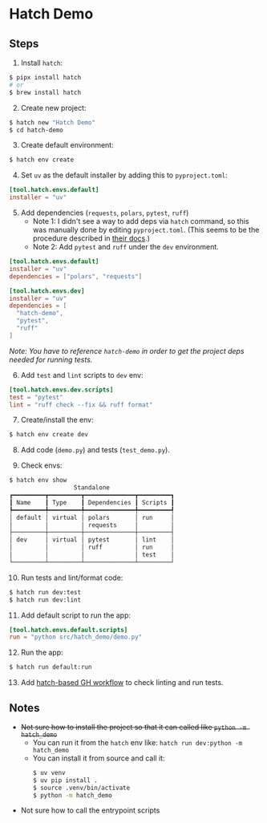 # Hatch Demo

## Steps

1. Install `hatch`:
```bash
$ pipx install hatch
# or 
$ brew install hatch
```

2. Create new project:
```bash
$ hatch new "Hatch Demo"
$ cd hatch-demo
```

3. Create default environment:
```bash
$ hatch env create
```

4. Set `uv` as the default installer by adding this to `pyproject.toml`:

```toml
[tool.hatch.envs.default]
installer = "uv"
```

5. Add dependencies (`requests`, `polars`, `pytest`, `ruff`)
    * Note 1: I didn't see a way to add deps via `hatch` command, so this was manually done by editing `pyproject.toml`. (This seems to be the procedure described in [their docs](https://hatch.pypa.io/dev/environment/#dependencies).)
    * Note 2: Add `pytest` and `ruff` under the `dev` environment.

```toml
[tool.hatch.envs.default]
installer = "uv"
dependencies = ["polars", "requests"]

[tool.hatch.envs.dev]
installer = "uv"
dependencies = [
  "hatch-demo",
  "pytest",
  "ruff"
]
```
_Note: You have to reference `hatch-demo` in order to get the project deps needed for running tests._

6. Add `test` and `lint` scripts to `dev` env:

```toml
[tool.hatch.envs.dev.scripts]
test = "pytest"
lint = "ruff check --fix && ruff format"
```

7. Create/install the env:
```bash
$ hatch env create dev
```

8. Add code (`demo.py`) and tests (`test_demo.py`).

9. Check envs:

```bash
$ hatch env show
                  Standalone                  
┏━━━━━━━━━┳━━━━━━━━━┳━━━━━━━━━━━━━━┳━━━━━━━━━┓
┃ Name    ┃ Type    ┃ Dependencies ┃ Scripts ┃
┡━━━━━━━━━╇━━━━━━━━━╇━━━━━━━━━━━━━━╇━━━━━━━━━┩
│ default │ virtual │ polars       │ run     │
│         │         │ requests     │         │
├─────────┼─────────┼──────────────┼─────────┤
│ dev     │ virtual │ pytest       │ lint    │
│         │         │ ruff         │ run     │
│         │         │              │ test    │
└─────────┴─────────┴──────────────┴─────────┘
```

10. Run tests and lint/format code:
```bash
$ hatch run dev:test
$ hatch run dev:lint
```

11. Add default script to run the app:

```toml
[tool.hatch.envs.default.scripts]
run = "python src/hatch_demo/demo.py"
```

12. Run the app:
```bash
$ hatch run default:run
```

13. Add [hatch-based GH workflow](../.github/workflows/hatch.yml) to check linting and run tests.

## Notes

* ~~Not sure how to install the project so that it can called like `python -m hatch_demo`~~
  - You can run it from the `hatch` env like: `hatch run dev:python -m hatch_demo`
  - You can install it from source and call it:
    ```bash
    $ uv venv
    $ uv pip install .
    $ source .venv/bin/activate
    $ python -m hatch_demo
    ```
* Not sure how to call the entrypoint scripts
